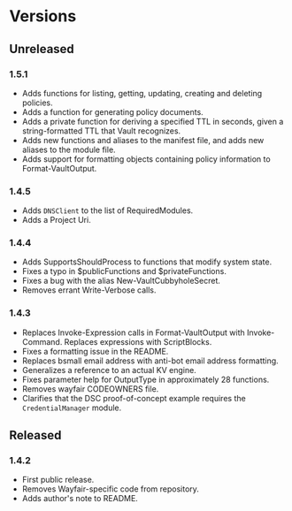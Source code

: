 
# Versions

## Unreleased

### 1.5.1
* Adds functions for listing, getting, updating, creating and deleting policies.
* Adds a function for generating policy documents.
* Adds a private function for deriving a specified TTL in seconds, given a string-formatted TTL that Vault recognizes.
* Adds new functions and aliases to the manifest file, and adds new aliases to the module file.
* Adds support for formatting objects containing policy information to Format-VaultOutput.

### 1.4.5
* Adds `DNSClient` to the list of RequiredModules.
* Adds a Project Uri.

### 1.4.4
* Adds SupportsShouldProcess to functions that modify system state.
* Fixes a typo in $publicFunctions and $privateFunctions.
* Fixes a bug with the alias New-VaultCubbyholeSecret.
* Removes errant Write-Verbose calls.

### 1.4.3
* Replaces Invoke-Expression calls in Format-VaultOutput with Invoke-Command. Replaces expressions with ScriptBlocks.
* Fixes a formatting issue in the README.
* Replaces bsmall email address with anti-bot email address formatting.
* Generalizes a reference to an actual KV engine.
* Fixes parameter help for OutputType in approximately 28 functions.
* Removes wayfair CODEOWNERS file.
* Clarifies that the DSC proof-of-concept example requires the `CredentialManager` module.

## Released

### 1.4.2

* First public release.
* Removes Wayfair-specific code from repository.
* Adds author's note to README.